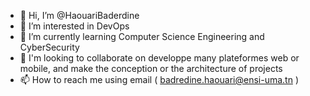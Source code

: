 - 👋 Hi, I’m @HaouariBaderdine
- 👀 I’m interested in DevOps
- 🌱 I’m currently learning Computer Science Engineering and CyberSecurity
- 💞️ I'm looking to collaborate on developpe many plateformes web or mobile, and make the conception or the architecture of projects
- 📫 How to reach me using email ( badredine.haouari@ensi-uma.tn )

<!---
HaouariBaderdine/HaouariBaderdine is a ✨ special ✨ repository because its `README.md` (this file) appears on your GitHub profile.
You can click the Preview link to take a look at your changes.
--->
